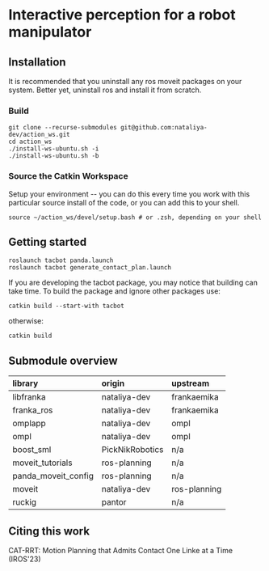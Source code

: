 # Interactive perception for a robot manipulator

## Installation

It is recommended that you uninstall any ros moveit packages on your system. Better yet, uninstall ros and install it from scratch.

### Build

```
git clone --recurse-submodules git@github.com:nataliya-dev/action_ws.git
cd action_ws
./install-ws-ubuntu.sh -i
./install-ws-ubuntu.sh -b
```

### Source the Catkin Workspace

Setup your environment -- you can do this every time you work with this particular source install of the code, or you can add this to your shell.

```
source ~/action_ws/devel/setup.bash # or .zsh, depending on your shell
```

## Getting started

```
roslaunch tacbot panda.launch
roslaunch tacbot generate_contact_plan.launch
```

If you are developing the tacbot package, you may notice that building can take time. To build the package and ignore other packages use:

```
catkin build --start-with tacbot
```

otherwise:

```
catkin build
```

## Submodule overview

| library             | origin          | upstream     |
| :------------------ | :-------------- | :----------- |
| libfranka           | nataliya-dev    | frankaemika  |
| franka_ros          | nataliya-dev    | frankaemika  |
| omplapp             | nataliya-dev    | ompl         |
| ompl                | nataliya-dev    | ompl         |
| boost_sml           | PickNikRobotics | n/a          |
| moveit_tutorials    | ros-planning    | n/a          |
| panda_moveit_config | ros-planning    | n/a          |
| moveit              | nataliya-dev    | ros-planning |
| ruckig              | pantor          | n/a          |


## Citing this work
CAT-RRT: Motion Planning that Admits Contact One Linke at a Time (IROS'23)
